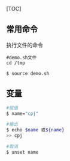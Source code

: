 [TOC]

## 常用命令
执行文件的命令
```
#demo.sh文件
cd /tmp

$ source demo.sh  
```


## 变量
```bash
#赋值
$ name="cpj"

#输出
$ echo $name 或${name}
>> cpj

#取消
$ unset name

```

